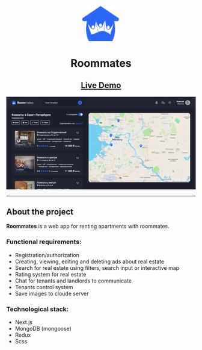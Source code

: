 <p align="center">
    <img width="100" src="./public/img/logo.svg" alt="Roommates logo">
</p>
<h1 align="center">Roommates</h1>

<h2 align="center">
    <a href="https://roommates-profpopoff.vercel.app/">Live Demo</a>
</h2>

![alt text](public/img/home-page.png)

---

## About the project

**Roommates** is a web app for renting apartments with roommates.

### Functional requirements:

- Registration/authorization
- Creating, viewing, editing and deleting ads about real estate
- Search for real estate using filters, search input or interactive map
- Rating system for real estate
- Chat for tenants and landlords to communicate
- Tenants control system
- Save images to cloude server

### Technological stack:

- Next.js
- MongoDB (mongoose)
- Redux
- Scss